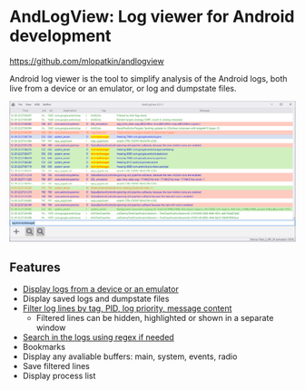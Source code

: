# AndLogView: Log viewer for Android development

https://github.com/mlopatkin/andlogview

Android log viewer is the tool to simplify analysis of the Android logs, both
live from a device or an emulator, or log and dumpstate files.

![Application window](andlogview.png)

## Features

* [Display logs from a device or an emulator](/adb_mode)
* Display saved logs and dumpstate files
* [Filter log lines by tag, PID, log priority, message content](/filters)
  * Filtered lines can be hidden, highlighted or shown in a separate window
* [Search in the logs using regex if needed](/search)
* Bookmarks
* Display any avaliable buffers: main, system, events, radio
* Save filtered lines
* Display process list


<!--## Features

- Display logs from a device or an emulator
- Display saved logs and dumpstate files
- Search in the logs using regex if needed
- Bookmarks
- Filter log lines by tag, PID, app name, log priority, message content
- Filtered lines can be hidden, highlighted or shown in a separate window
- Display any avaliable buffers: main, system, events, radio
- Save filtered lines
- Display process list

## Installing

Requirements:

 - JRE 8+
 - Android SDK (to work with a device or an emulator)

Unpack a zip archive to any folder.

Use the OS-specific script to launch AndLogView:

 - `bin/andlogview.bat` (Windows)
 - `bin/andlogview` (Linux)

Both scripts expect the javaw/java to be on your PATH.

## Overview: filters

The following filtering criteria are supported:

- Tag(s)
- Message text
- PID(s) and/or application name(s)
- Log priority

Filtered lines can be:

- Showed (all other lines will be hidden)
- Hidden
- Highlighted
- Showed in a separate window

You may enter several tags, application names or PIDs separated with commas, any
of them will be filtered. Message, tag and application name filters support
regular expressions. If several criteria are specified, only records that
match all of them will be filtered. If the tag or application name contain `,`
then `,` symbol should be doubled or the whole pattern should be enclosed in
backticks. For example, if you want to search for tags `Foo,bar` and `Bar,baz`
you should enter `Foo,,bar, Bar,,baz` or `` `Foo,bar`, `Bar,baz` ``. Wrapping
in backticks doesn't work for regular expressions.

## Overview: searching

1. `Ctrl+F` - show search field
2. Enter the pattern, then press `Enter` to start searching
3. `F3` - find next, `Shift+F3` - find previous
4. `Esc` - clear search results

You should wrap your pattern into `/.../` - slashes - to search using regular
expressions, ex. `/^[Aa].*$/` - all lines that start with lower or upper 'a'.
Regex-based searching is case-sensitive in opposite to a simple searching.
Standard Java regular expression syntax is used.

Searching is performed in application name, tag and message fields. You can
limit search scope to the single field by prefixing search request with `app:`,
`tag:`, or `msg:` respectively. Only one (first) prefix is in effect, others are
treated like normal search pattern.

## Overview: other

- The bookmarks windows can be used for quick jumping between marked lines.
  Use context menu to add a line to bookmarks.
- You can copy log lines to the clipboard using `Ctrl+C`, `Ctrl+Ins` or the
  context menu.
- Double-click on tag, message or pid cell opens edit mode where you can
  select and copy a substring of the cell's content

See the complete manual at https://bitbucket.org/mlopatkin/android-log-viewer/wiki

## Contacts

There is a mailing list [android-log-viewer at Google Groups](https://groups.google.com/forum/#!forum/android-log-viewer)
for release announcements and discussions.

Please report bugs to https://github.com/mlopatkin/andlogview/issues
-->
